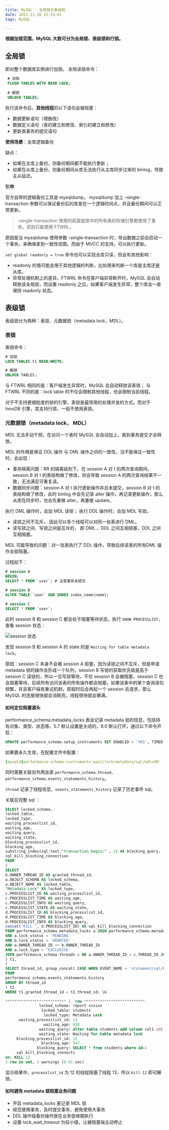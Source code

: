 ```yaml
---
title: MySQL - 全局锁与表级锁
date: 2023-11-28 15:33:01
tags: MySQL

---
```


**根据加锁范围，MySQL 大致可分为全局锁、表级锁和行锁。**

## 全局锁

即对整个数据库实例进行加锁。
全局读锁命令：

```sql
 # 加锁
 FLUSH TABLES WITH READ LOCK;
 
 # 解锁
 UNLOCK TABLES;
```
     
执行该命令后，**其他线程**的以下语句会被阻塞：

 - 数据更新语句（增删改）
 - 数据定义语句（表的建立和修改、索引的建立和修改）
 - 更新类事务的提交语句

**使用场景**：全库逻辑备份

缺点：

- 如果在主库上备份，则备份期间都不能执行更新；
- 如果在从库上备份，则备份期间从库无法执行从主库同步过来的 binlog，导致主从延迟。

**引申**

官方自带的逻辑备份工具是 mysqldump。
mysqldump 加上 –single-transaction  参数可以保证备份后的库是在一个逻辑时间点，并且备份期间可以正常更新。

> –single-transaction 使用的前提是库中的所有表的存储引擎都使用了事务，否则只能使用 FTWRL。

原因是当 mysqldump 使用参数 –single-transaction 时，导出数据之前会启动一个事务，来确保拿到一致性视图。而由于 MVCC 的支持，可以执行更新。

`set global readonly = true` 命令也可以实现全库只读，但会有其他影响：

- readonly 的值可能会用于其他逻辑的判断，比如用来判断一个库是主库还是从库。
- 异常处理机制上的差异。FTWRL 命令在客户端异常断开时，MySQL 会自动释放该全局锁，而设置 readonly 之后，如果客户端发生异常，整个库会一直保持 readonly 状态。

## 表级锁
表级锁分为两种：表锁、元数据锁（metadata lock，MDL）。

###  表锁
表锁命令：
```sql
# 加锁
LOCK TABLES t1 READ/WRITE;

# 解锁
UNLOCK TABLES；
```
与 FTWRL 相同的是：客户端发生异常时，MySQL 会自动释放该表锁；
与 FTWRL 不同的是：lock table 时不仅会限制其他线程，也会限制当前线程。

对于不支持更细粒度的锁的引擎，表锁是最常用的处理并发的方式。而对于 InnoDB 引擎，其支持行锁，一般不使用表锁。

### 元数据锁（metadata lock， MDL）
MDL  无法手动干预，在访问一个表时 MySQL 会自动加上，直到事务提交才会释放。

MDL 的作用是保证 DDL 操作 与 DML 操作之间的一致性，当不能保证一致性时，会出现：

- 事务隔离问题：RR 的隔离级别下，在 session A 对 t 的两次查询期间，session B 对 t 的表结构做了修改，则会导致 session A 的两次查询结果不一致，无法满足可重复读。
- 数据同步问题：session A 对 t 执行更新操作并且未提交，session B 对 t 的表结构做了修改，此时 binlog 中会先记录 alter 操作，再记录更新操作，那么从库在同步时，也会先重做 alter，再重做 update。

执行 DML 操作时，会加 MDL 读锁；
执行 DDL  操作时，会加 MDL 写锁。

- 读锁之间不互斥， 因此可以多个线程可以对同一张表进行 DML。
- 读写锁之间、写锁之间是互斥的， 即 DML 、DDL 之间互相阻塞，DDL 之间互相阻塞。

MDL 可能导致的问题：对一张表执行了 DDL 操作，导致后续该表的所有DML 操作全部阻塞。

过程如下：

```sql
# session A
BEGIN;
SELECT * FROM `user`; # 注意事务未提交

# session B
ALTER TABLE `user` ADD INDEX index_name(name);

# session C
SELECT * FROM `user`;

```

此时 session B 和 session C 都会处于阻塞等待状态，执行  `SHOW PROCESSLIST;` 查看 session 状态：

![session 状态](https://cdn.jsdelivr.net/gh/CheneyKwok/img-storage/blog/MySQL-%E5%85%A8%E5%B1%80%E9%94%81%E4%B8%8E%E8%A1%A8%E7%BA%A7%E9%94%81-1.png)

发现 session B 和 session A 的 state 的是 `Waiting for table metadata lock`。

原因：session C 本身不会被 session A 阻塞，因为读锁之间不互斥，但是申请 metadata 锁的操作会形成一个队列，session B 写锁的获取优先级是高于 session C 读锁的，所以一旦写锁等待，不仅 session B 会被阻塞，session C 也会阻塞等待，后续所有访问该表的所有操作都会阻塞。如果该表中的某个查询语句频繁，并且客户端有重试机制，即超时后会再起一个 session 去请求，那么 MySQL 的连接很快就会消耗完，线程很快就会爆满。

#### 如何定位阻塞源头

performance_schema.metadata_locks 表会记录 metadata 锁的信息，包括持有对象、类型、状态等。5.7 默认设置是关闭的，8.0 默认打开，通过以下命令开启：

```sql
UPDATE performance_schema.setup_instruments SET ENABLED = 'YES', TIMED = 'YES' WHERE NAME = 'wait/lock/metadata/sql/mdl';
```
如果要永久生效，在配置文件中配置：

```yaml
[mysqld]performance-schema-instrument='wait/lock/metadata/sql/mdl=ON'
```
同时需要关联另外两张表 `performance_schema.thread`、`performance_schema.events_statements_history`。

`thread`  记录了线程信息，`events_statements_history` 记录了历史事件 sql。

关联后完整 sql ：

```sql
SELECT locked_schema,
locked_table,
locked_type,
waiting_processlist_id,
waiting_age,
waiting_query,
waiting_state,
blocking_processlist_id,
blocking_age,
substring_index(sql_text,"transaction_begin;" ,-1) AS blocking_query,
sql_kill_blocking_connection
FROM 
( 
SELECT 
b.OWNER_THREAD_ID AS granted_thread_id,
a.OBJECT_SCHEMA AS locked_schema,
a.OBJECT_NAME AS locked_table,
"Metadata Lock" AS locked_type,
c.PROCESSLIST_ID AS waiting_processlist_id,
c.PROCESSLIST_TIME AS waiting_age,
c.PROCESSLIST_INFO AS waiting_query,
c.PROCESSLIST_STATE AS waiting_state,
d.PROCESSLIST_ID AS blocking_processlist_id,
d.PROCESSLIST_TIME AS blocking_age,
d.PROCESSLIST_INFO AS blocking_query,
concat('KILL ', d.PROCESSLIST_ID) AS sql_kill_blocking_connection
FROM performance_schema.metadata_locks a JOIN performance_schema.metadata_locks b ON a.OBJECT_SCHEMA = b.OBJECT_SCHEMA AND a.OBJECT_NAME = b.OBJECT_NAME
AND a.lock_status = 'PENDING'
AND b.lock_status = 'GRANTED'
AND a.OWNER_THREAD_ID <> b.OWNER_THREAD_ID
AND a.lock_type = 'EXCLUSIVE'
JOIN performance_schema.threads c ON a.OWNER_THREAD_ID = c.THREAD_ID JOIN performance_schema.threads d ON b.OWNER_THREAD_ID = d.THREAD_ID
) t1,
(
SELECT thread_id, group_concat( CASE WHEN EVENT_NAME = 'statement/sql/begin' THEN "transaction_begin" ELSE sql_text END ORDER BY event_id SEPARATOR ";" ) AS sql_text
FROM
performance_schema.events_statements_history
GROUP BY thread_id
) t2
WHERE t1.granted_thread_id = t2.thread_id; \G

*************************** 1. row ***************************
               locked_schema: report-vision
                locked_table: students
                 locked_type: Metadata Lock
      waiting_processlist_id: 13
                 waiting_age: 938
               waiting_query: alter table students add column col1 int
               waiting_state: Waiting for table metadata lock
     blocking_processlist_id: 12
                blocking_age: 947
              blocking_query: SELECT * from students where id=1
	 sql_kill_blocking_connecti
on: KILL 12
1 row in set, 2 warnings (0.01 sec)
```
显示结果中，`processlist_id` 为 12 的线程阻塞了线程 13，所以 `kill 12` 即可解锁。

#### 如何避免 metadata 锁阻塞业务问题

- 开启 metadata_locks 表记录 MDL 锁
- 规范使用事务，及时提交事务，避免使用大事务
- DDL 操作级备份操作放在业务低峰期执行
- 设置 lock_wait_timeout 为较小值，让被阻塞端主动停止
<!--stackedit_data:
eyJoaXN0b3J5IjpbLTQ5OTgzMTkwNSwxODgyMDQ4MDA2LDE2Mz
UzNjc3MTIsLTEyODcxNzIwNjcsMTczMzYxNzc4Ml19
-->